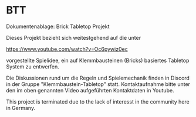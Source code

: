 # BTT
Dokumentenablage: Brick Tabletop Projekt

Dieses Projekt bezieht sich weitestgehend auf die unter

https://www.youtube.com/watch?v=Oc6pywiz0ec

vorgestellte Spielidee, ein auf Klemmbausteinen (Bricks) basiertes Tabletop System zu entwerfen.

Die Diskussionen rund um die Regeln und Spielemechanik finden in Discord in der Gruppe "Klemmbaustein-Tabletop" statt. Kontaktaufnahme bitte unter den im oben genannten Video aufgeführten Kontaktdaten in Youtube.


This project is terminated due to the lack of interesst in the community here in Germany.





